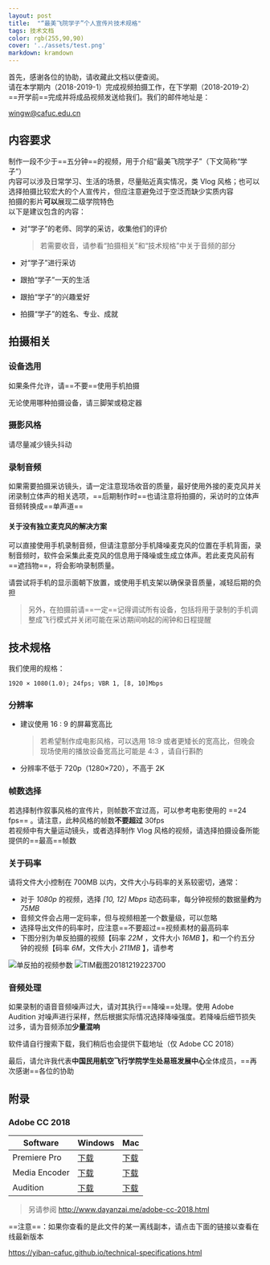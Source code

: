 ```yaml
---
layout: post
title:  "“最美飞院学子”个人宣传片技术规格"
tags: 技术文档
color: rgb(255,90,90)
cover: '../assets/test.png'
markdown: kramdown
---
```


首先，感谢各位的协助，请收藏此文档以便查阅。  
请在本学期内（2018-2019-1）完成视频拍摄工作，在下学期（2018-2019-2）==开学前==完成并将成品视频发送给我们。我们的邮件地址是：

<wingw@cafuc.edu.cn>

## 内容要求

制作一段不少于==五分钟==的视频，用于介绍“最美飞院学子”（下文简称“学子”）  
内容可以涉及日常学习、生活的场景，尽量贴近真实情况，类 Vlog 风格；也可以选择拍摄比较宏大的个人宣传片，但应注意避免过于空泛而缺少实质内容  
拍摄的影片**可以**展现二级学院特色  
以下是建议包含的内容：

- 对“学子”的老师、同学的采访，收集他们的评价

	> 若需要收音，请参看“拍摄相关”和“技术规格”中关于音频的部分
- 对“学子”进行采访
- 跟拍“学子”一天的生活
- 跟拍“学子”的兴趣爱好
- 拍摄“学子”的姓名、专业、成就

## 拍摄相关

### 设备选用

如果条件允许，请==不要==使用手机拍摄

无论使用哪种拍摄设备，请三脚架或稳定器

### 摄影风格

请尽量减少镜头抖动

### 录制音频

如果需要拍摄采访镜头，请一定注意现场收音的质量，最好使用外接的麦克风并关闭录制立体声的相关选项，==后期制作时==也请注意将拍摄的，采访时的立体声音频转换成==单声道==

#### 关于没有独立麦克风的解决方案

可以直接使用手机录制音频，但请注意部分手机降噪麦克风的位置在手机背面，录制音频时，软件会采集此麦克风的信息用于降噪或生成立体声。若此麦克风前有==遮挡物==，将会影响录制质量。


请尝试将手机的显示面朝下放置，或使用手机支架以确保录音质量，减轻后期的负担  
> 另外，在拍摄前请==一定==记得调试所有设备，包括将用于录制的手机调整成飞行模式并关闭可能在采访期间响起的闹钟和日程提醒

## 技术规格

我们使用的规格：

````
1920 × 1080(1.0); 24fps; VBR 1, [8, 10]Mbps
````

### 分辨率
- 建议使用 16 : 9 的屏幕宽高比

	> 若希望制作成电影风格，可以选用 18:9 或者更矮长的宽高比，但晚会现场使用的播放设备宽高比可能是 4:3 ，请自行斟酌
- 分辨率不低于 720p（1280×720），不高于 2K

### 帧数选择
若选择制作叙事风格的宣传片，则帧数不宜过高，可以参考电影使用的 ==24 fps== 。请注意，此种风格的帧数**不要超过** 30fps  
若视频中有大量运动镜头，或者选择制作 Vlog 风格的视频，请选择拍摄设备所能提供的==最高==帧数

### 关于码率
请将文件大小控制在 700MB 以内，文件大小与码率的关系较密切，通常：
- 对于 *1080p* 的视频，选择 *[10, 12] Mbps* 动态码率，每分钟视频的数据量**约**为 *75MB*
- 音频文件会占用一定码率，但与视频相差一个数量级，可以忽略
- 选择导出文件的码率时，应注意==不要超过==视频素材的最高码率
- 下图分别为单反拍摄的视频【码率 *22M* ，文件大小 *16MB* 】，和一个约五分钟的视频【码率 *6M*，文件大小 *211MB* 】，请参考

![单反拍的视频参数](http://storage.live.com/items/85D78B7C87173E19!13532?authkey=AMj37ZjKyOtlhsE)
![TIM截图20181219223700](http://storage.live.com/items/85D78B7C87173E19!13530?authkey=AMj37ZjKyOtlhsE)

### 音频处理

如果录制的语音音频噪声过大，请对其执行==降噪==处理。使用 Adobe Audition 对噪声进行采样，然后根据实际情况选择降噪强度。若降噪后细节损失过多，请为音频添加**少量混响**

软件请自行搜索下载，我们稍后也会提供下载地址（仅 Adobe CC 2018）

最后，请允许我代表**中国民用航空飞行学院学生处易班发展中心**全体成员，==再次感谢==各位的协助

## 附录
### Adobe CC 2018


| Software     | Windows | Mac |
| ------------ | ------- | --- |
| Premiere Pro | [下载](http://prdl-download.adobe.com/Premiere%20Pro/50AAFADD563D4691896967A6AB1D47F8/1507826592638/AdobePremierePro12AllTrial.zip) | [下载](http://prdl-download.adobe.com/Premiere%20Pro/50AAFADD563D4691896967A6AB1D47F8/1507829132211/AdobePremierePro12AllTrial.dmg) |
| Media Encoder | [下载](http://prdl-download.adobe.com/Adobe%20Media%20Encoder/1CD6D52151DC4B0A994447A5189E1DE4/1509271836062/AdobeMediaEncoder12AllTrial.zip) | [下载](http://prdl-download.adobe.com/Adobe%20Media%20Encoder/1CD6D52151DC4B0A994447A5189E1DE4/1509276144953/AdobeMediaEncoder12AllTrial.dmg) | 
| Audition | [下载](http://prdl-download.adobe.com/Audition/A26ECCB044C24810B1B2E7A0A3323B3E/1507818438900/AdobeAudition11All.zip) | [下载](http://prdl-download.adobe.com/Audition/A26ECCB044C24810B1B2E7A0A3323B3E/1507818801401/AdobeAudition11All.dmg) |


> 另请参阅 <http://www.dayanzai.me/adobe-cc-2018.html>

==注意==：如果你查看的是此文件的某一离线副本，请点击下面的链接以查看在线最新版本

<https://yiban-cafuc.github.io/technical-specifications.html>